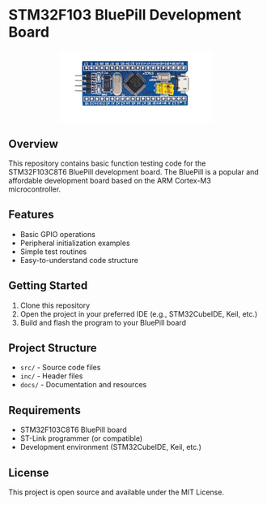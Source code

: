 # STM32F103 BluePill Development Board

<img src="docs/pics/Demo_Board.png" alt="STM32F103 BluePill" width="300" style="height:auto; display:block; margin:0 auto;">

## Overview
This repository contains basic function testing code for the STM32F103C8T6 BluePill development board. The BluePill is a popular and affordable development board based on the ARM Cortex-M3 microcontroller.

## Features
- Basic GPIO operations
- Peripheral initialization examples
- Simple test routines
- Easy-to-understand code structure

## Getting Started
1. Clone this repository
2. Open the project in your preferred IDE (e.g., STM32CubeIDE, Keil, etc.)
3. Build and flash the program to your BluePill board

## Project Structure
- `src/` - Source code files
- `inc/` - Header files
- `docs/` - Documentation and resources

## Requirements
- STM32F103C8T6 BluePill board
- ST-Link programmer (or compatible)
- Development environment (STM32CubeIDE, Keil, etc.)

## License
This project is open source and available under the MIT License.
